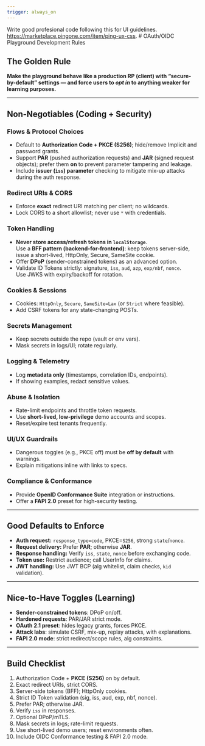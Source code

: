 ```yaml
---
trigger: always_on
---
```


Write good profesional code following this for UI guidelines.  https://marketplace.pingone.com/item/ping-ux-css.  # OAuth/OIDC Playground Development Rules

## The Golden Rule
**Make the playground behave like a production RP (client) with “secure-by-default” settings — and force users to *opt in* to anything weaker for learning purposes.**

---

## Non-Negotiables (Coding + Security)

### Flows & Protocol Choices
- Default to **Authorization Code + PKCE (S256)**; hide/remove Implicit and password grants.
- Support **PAR** (pushed authorization requests) and **JAR** (signed request objects); prefer them **on** to prevent parameter tampering and leakage.
- Include **issuer (`iss`) parameter** checking to mitigate mix-up attacks during the auth response.

### Redirect URIs & CORS
- Enforce **exact** redirect URI matching per client; no wildcards.
- Lock CORS to a short allowlist; never use `*` with credentials.

### Token Handling
- **Never store access/refresh tokens in `localStorage`**.  
  Use a **BFF pattern (backend-for-frontend)**: keep tokens server-side, issue a short-lived, HttpOnly, Secure, SameSite cookie.
- Offer **DPoP** (sender-constrained tokens) as an advanced option.
- Validate ID Tokens strictly: signature, `iss`, `aud`, `azp`, `exp/nbf`, `nonce`.  
  Use JWKS with expiry/backoff for rotation.

### Cookies & Sessions
- Cookies: `HttpOnly`, `Secure`, `SameSite=Lax` (or `Strict` where feasible).
- Add CSRF tokens for any state-changing POSTs.

### Secrets Management
- Keep secrets outside the repo (vault or env vars).
- Mask secrets in logs/UI; rotate regularly.

### Logging & Telemetry
- Log **metadata only** (timestamps, correlation IDs, endpoints).
- If showing examples, redact sensitive values.

### Abuse & Isolation
- Rate-limit endpoints and throttle token requests.
- Use **short-lived, low-privilege** demo accounts and scopes.
- Reset/expire test tenants frequently.

### UI/UX Guardrails
- Dangerous toggles (e.g., PKCE off) must be **off by default** with warnings.
- Explain mitigations inline with links to specs.

### Compliance & Conformance
- Provide **OpenID Conformance Suite** integration or instructions.
- Offer a **FAPI 2.0** preset for high-security testing.

---

## Good Defaults to Enforce
- **Auth request:** `response_type=code`, PKCE=`S256`, strong `state`/`nonce`.
- **Request delivery:** Prefer **PAR**; otherwise **JAR**.
- **Response handling:** Verify `iss`, `state`, `nonce` before exchanging code.
- **Token use:** Restrict audience; call UserInfo for claims.
- **JWT handling:** Use JWT BCP (alg whitelist, claim checks, `kid` validation).

---

## Nice-to-Have Toggles (Learning)
- **Sender-constrained tokens**: DPoP on/off.
- **Hardened requests**: PAR/JAR strict mode.
- **OAuth 2.1 preset**: hides legacy grants, forces PKCE.
- **Attack labs**: simulate CSRF, mix-up, replay attacks, with explanations.
- **FAPI 2.0 mode**: strict redirect/scope rules, alg constraints.

---

## Build Checklist
1. Authorization Code + **PKCE (S256)** on by default.
2. Exact redirect URIs, strict CORS.
3. Server-side tokens (BFF); HttpOnly cookies.
4. Strict ID Token validation (sig, iss, aud, exp, nbf, nonce).
5. Prefer PAR; otherwise JAR.
6. Verify `iss` in responses.
7. Optional DPoP/mTLS.
8. Mask secrets in logs; rate-limit requests.
9. Use short-lived demo users; reset environments often.
10. Include OIDC Conformance testing & FAPI 2.0 mode.
